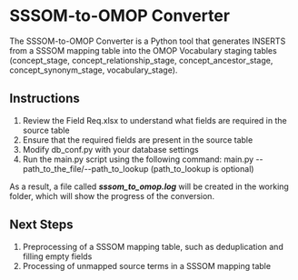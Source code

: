 # SSSOM-to-OMOP Converter

The SSSOM-to-OMOP Converter is a Python tool that generates INSERTS from a SSSOM mapping table into the OMOP Vocabulary staging tables (concept_stage, concept_relationship_stage, concept_ancestor_stage, concept_synonym_stage, vocabulary_stage).

## Instructions
1. Review the Field Req.xlsx to understand what fields are required in the source table
2. Ensure that the required fields are present in the source table
3. Modify db_conf.py with your database settings
4. Run the main.py script using the following command: main.py --path_to_the_file/--path_to_lookup (path_to_lookup is optional)

As a result, a file called _**sssom_to_omop.log**_ will be created in the working folder, which will show the progress of the conversion.

## Next Steps
1. Preprocessing of a SSSOM mapping table, such as deduplication and filling empty fields
2. Processing of unmapped source terms in a SSSOM mapping table
